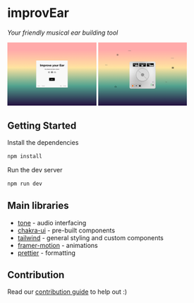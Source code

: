 # improvEar

*Your friendly musical ear building tool*

<img width="40%" src="./public/Landing_Page.png"/> <img width="40%" src="./public/Player_Page.png"/>

## Getting Started

Install the dependencies

```bash
npm install
```

Run the dev server

```bash
npm run dev
```

## Main libraries
- [tone](https://tonejs.github.io/) - audio interfacing
- [chakra-ui](https://v2.chakra-ui.com/) - pre-built components
- [tailwind](https://tailwindcss.com/) - general styling and custom components
- [framer-motion](https://www.framer.com/motion/) - animations
- [prettier](https://prettier.io/) - formatting 

## Contribution
Read our [contribution guide](./contributing.md) to help out :)




